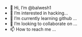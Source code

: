 - 👋 Hi, I’m @balwesh1
- 👀 I’m interested in hacking...
- 🌱 I’m currently learning github ...
- 💞️ I’m looking to collaborate on ...
- 📫 How to reach me ...

<!---
balwesh1/balwesh1 is a ✨ special ✨ repository because its `README.md` (this file) appears on your GitHub profile.
You can click the Preview link to take a look at your changes.
--->

